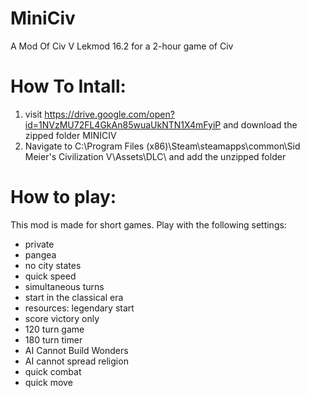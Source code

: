 # MiniCiv
A Mod Of Civ V Lekmod 16.2 for a 2-hour game of Civ

# How To Intall:
1. visit https://drive.google.com/open?id=1NVzMU72FL4GkAn85wuaUkNTN1X4mFyiP and download the zipped folder MINICIV
2. Navigate to C:\Program Files (x86)\Steam\steamapps\common\Sid Meier's Civilization V\Assets\DLC\ and add the unzipped folder

# How to play:
This mod is made for short games. Play with the following settings:
* private
* pangea
* no city states
* quick speed
* simultaneous turns
* start in the classical era
* resources: legendary start
* score victory only
* 120 turn game 
* 180 turn timer
* AI Cannot Build Wonders
* AI cannot spread religion
* quick combat
* quick move
